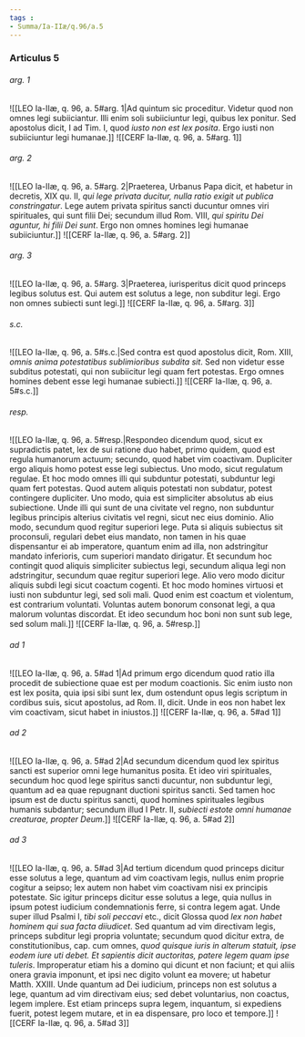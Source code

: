 ```yaml
---
tags : 
- Summa/Ia-IIæ/q.96/a.5
---
```


### Articulus 5

###### arg. 1
![[LEO Ia-IIæ, q. 96, a. 5#arg. 1|Ad quintum sic proceditur. Videtur quod non omnes legi subiiciantur. Illi enim soli subiiciuntur legi, quibus lex ponitur. Sed apostolus dicit, I ad Tim. I, quod *iusto non est lex posita*. Ergo iusti non subiiciuntur legi humanae.]]
![[CERF Ia-IIæ, q. 96, a. 5#arg. 1]]

###### arg. 2
![[LEO Ia-IIæ, q. 96, a. 5#arg. 2|Praeterea, Urbanus Papa dicit, et habetur in decretis, XIX qu. II, *qui lege privata ducitur, nulla ratio exigit ut publica constringatur*. Lege autem privata spiritus sancti ducuntur omnes viri spirituales, qui sunt filii Dei; secundum illud Rom. VIII, *qui spiritu Dei aguntur, hi filii Dei sunt*. Ergo non omnes homines legi humanae subiiciuntur.]]
![[CERF Ia-IIæ, q. 96, a. 5#arg. 2]]

###### arg. 3
![[LEO Ia-IIæ, q. 96, a. 5#arg. 3|Praeterea, iurisperitus dicit quod princeps legibus solutus est. Qui autem est solutus a lege, non subditur legi. Ergo non omnes subiecti sunt legi.]]
![[CERF Ia-IIæ, q. 96, a. 5#arg. 3]]

###### s.c.
![[LEO Ia-IIæ, q. 96, a. 5#s.c.|Sed contra est quod apostolus dicit, Rom. XIII, *omnis anima potestatibus sublimioribus subdita sit*. Sed non videtur esse subditus potestati, qui non subiicitur legi quam fert potestas. Ergo omnes homines debent esse legi humanae subiecti.]]
![[CERF Ia-IIæ, q. 96, a. 5#s.c.]]

###### resp.
![[LEO Ia-IIæ, q. 96, a. 5#resp.|Respondeo dicendum quod, sicut ex supradictis patet, lex de sui ratione duo habet, primo quidem, quod est regula humanorum actuum; secundo, quod habet vim coactivam. Dupliciter ergo aliquis homo potest esse legi subiectus. Uno modo, sicut regulatum regulae. Et hoc modo omnes illi qui subduntur potestati, subduntur legi quam fert potestas. Quod autem aliquis potestati non subdatur, potest contingere dupliciter. Uno modo, quia est simpliciter absolutus ab eius subiectione. Unde illi qui sunt de una civitate vel regno, non subduntur legibus principis alterius civitatis vel regni, sicut nec eius dominio. Alio modo, secundum quod regitur superiori lege. Puta si aliquis subiectus sit proconsuli, regulari debet eius mandato, non tamen in his quae dispensantur ei ab imperatore, quantum enim ad illa, non adstringitur mandato inferioris, cum superiori mandato dirigatur. Et secundum hoc contingit quod aliquis simpliciter subiectus legi, secundum aliqua legi non adstringitur, secundum quae regitur superiori lege. Alio vero modo dicitur aliquis subdi legi sicut coactum cogenti. Et hoc modo homines virtuosi et iusti non subduntur legi, sed soli mali. Quod enim est coactum et violentum, est contrarium voluntati. Voluntas autem bonorum consonat legi, a qua malorum voluntas discordat. Et ideo secundum hoc boni non sunt sub lege, sed solum mali.]]
![[CERF Ia-IIæ, q. 96, a. 5#resp.]]

###### ad 1
![[LEO Ia-IIæ, q. 96, a. 5#ad 1|Ad primum ergo dicendum quod ratio illa procedit de subiectione quae est per modum coactionis. Sic enim iusto non est lex posita, quia ipsi sibi sunt lex, dum ostendunt opus legis scriptum in cordibus suis, sicut apostolus, ad Rom. II, dicit. Unde in eos non habet lex vim coactivam, sicut habet in iniustos.]]
![[CERF Ia-IIæ, q. 96, a. 5#ad 1]]

###### ad 2
![[LEO Ia-IIæ, q. 96, a. 5#ad 2|Ad secundum dicendum quod lex spiritus sancti est superior omni lege humanitus posita. Et ideo viri spirituales, secundum hoc quod lege spiritus sancti ducuntur, non subduntur legi, quantum ad ea quae repugnant ductioni spiritus sancti. Sed tamen hoc ipsum est de ductu spiritus sancti, quod homines spirituales legibus humanis subdantur; secundum illud I Petr. II, *subiecti estote omni humanae creaturae, propter Deum*.]]
![[CERF Ia-IIæ, q. 96, a. 5#ad 2]]

###### ad 3
![[LEO Ia-IIæ, q. 96, a. 5#ad 3|Ad tertium dicendum quod princeps dicitur esse solutus a lege, quantum ad vim coactivam legis, nullus enim proprie cogitur a seipso; lex autem non habet vim coactivam nisi ex principis potestate. Sic igitur princeps dicitur esse solutus a lege, quia nullus in ipsum potest iudicium condemnationis ferre, si contra legem agat. Unde super illud Psalmi l, *tibi soli peccavi* etc., dicit Glossa quod *lex non habet hominem qui sua facta diiudicet*. Sed quantum ad vim directivam legis, princeps subditur legi propria voluntate; secundum quod dicitur extra, de constitutionibus, cap. cum omnes, *quod quisque iuris in alterum statuit, ipse eodem iure uti debet. Et sapientis dicit auctoritas, patere legem quam ipse tuleris*. Improperatur etiam his a domino qui dicunt et non faciunt; et qui aliis onera gravia imponunt, et ipsi nec digito volunt ea movere; ut habetur Matth. XXIII. Unde quantum ad Dei iudicium, princeps non est solutus a lege, quantum ad vim directivam eius; sed debet voluntarius, non coactus, legem implere. Est etiam princeps supra legem, inquantum, si expediens fuerit, potest legem mutare, et in ea dispensare, pro loco et tempore.]]
![[CERF Ia-IIæ, q. 96, a. 5#ad 3]]

